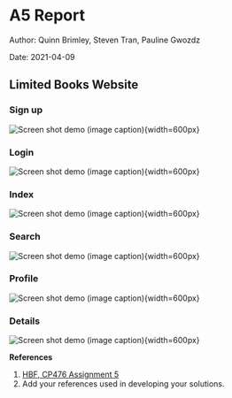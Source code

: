 # A5 Report

Author: Quinn Brimley, Steven Tran, Pauline Gwozdz

Date: 2021-04-09

## Limited Books Website
### Sign up


![Screen shot demo (image caption)](images/T1.1.png){width=600px}


### Login

![Screen shot demo (image caption)](images/T1.1.png){width=600px}
 

### Index 

![Screen shot demo (image caption)](images/T1.1.png){width=600px}

### Search

![Screen shot demo (image caption)](images/T1.1.png){width=600px}

### Profile

![Screen shot demo (image caption)](images/T1.1.png){width=600px}

### Details

![Screen shot demo (image caption)](images/T1.1.png){width=600px}

**References**

1. [HBF, CP476 Assignment 5](a5.html)
2. Add your references used in developing your solutions. 
